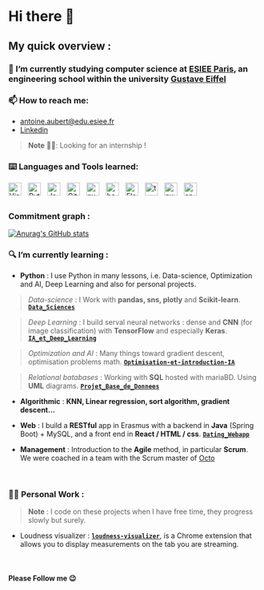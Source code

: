 # Hi there 👋

<!--**Aubert-Antoine/Aubert-Antoine** is a ✨ _special_ ✨ repository because its `README.md` (this file) appears on your GitHub profile -->

## **My quick overview** : 

### 🔭 I’m currently studying computer science at [ESIEE Paris](https://www.esiee.fr/en), an engineering school within the university [Gustave Eiffel](https://www.univ-gustave-eiffel.fr/en/)
  
### 📫 How to reach me: 
  * antoine.aubert@edu.esiee.fr
  * [Linkedin](https://www.linkedin.com/in/antoine0aubert/)

> **Note** 👨‍🎓:
Looking for an internship ! 
  
### ⌨️ Languages and Tools learned: 

<img align="left" alt="Visual Studio Code" width="26px" src="https://cdn.jsdelivr.net/gh/devicons/devicon/icons/vscode/vscode-original.svg" style="padding-right:10px;" />

<img align="left" alt="Python" width="26px" src="https://cdn.jsdelivr.net/gh/devicons/devicon/icons/python/python-original.svg" 
style="padding-right:10px;" />

<img align="left" alt="Java" width="26px" src="https://cdn.jsdelivr.net/gh/devicons/devicon/icons/java/java-original.svg" style="padding-right:10px;" />

<img align="left" alt="Git" width="26px" src="https://cdn.jsdelivr.net/gh/devicons/devicon/icons/git/git-original.svg" style="padding-right:10px;" />

<img align="left" alt="numpy" width="26px" src="https://cdn.jsdelivr.net/gh/devicons/devicon/icons/numpy/numpy-original.svg" style="padding-right:10px;" />

<img align="left" alt="bash" width="26px" src="https://cdn.jsdelivr.net/gh/devicons/devicon/icons/bash/bash-original.svg"
style="padding-right:10px;" />

<img align="left" alt="Flask" width="26px" src="https://cdn.jsdelivr.net/gh/devicons/devicon/icons/flask/flask-original.svg" style="padding-right:10px;" />

<img align="left" alt="tensorflow" width="26px" src="https://cdn.jsdelivr.net/gh/devicons/devicon/icons/tensorflow/tensorflow-original.svg" style="padding-right:10px;" />

<img align="left" alt="pycharm" width="26px" src="https://cdn.jsdelivr.net/gh/devicons/devicon/icons/pycharm/pycharm-original.svg" style="padding-right:10px;" />

<img align="left" alt="anaconda" width="26px" src="https://cdn.jsdelivr.net/gh/devicons/devicon/icons/anaconda/anaconda-original.svg" style="padding-right:10px;" />


<!--  
<img align="left" alt="NAME" width="26px" src="https://cdn.jsdelivr.net/gh/devicons/devicon/icons/NAME/NAME-original.svg" style="padding-right:10px;" />
-->


<br /><br />

### **Commitment graph** : 
[![Anurag's GitHub stats](https://github-readme-stats.vercel.app/api?username=Aubert-Antoine&show_icons=true&hide_border=false&title_color=3B1F94f&icon_color=FFE500&bg_color=09131B&text_color=ffffff&border_color=0c1a25)](https://github.com/anuraghazra/github-readme-stats)

   
### 🔍 I’m currently **learning** :
  -  **Python** : I use Python in many lessons, i.e. Data-science, Optimization and AI, Deep Learning and also for personal projects.
 
  >*Data-science* : I Work with **pandas, sns, plotly** and **Scikit-learn**. 
  >**[`Data_Sciences`](https://github.com/Aubert-Antoine/EL_3019-Data_Sciences)**
  
  >*Deep Learning* : I build serval neural networks : dense and **CNN** (for image classification) with **TensorFlow** and especially **Keras**.
  >**[`IA_et_Deep_Learning`](https://github.com/Aubert-Antoine/EL_3003-IA_et_Deep_Learning)**
  
  >*Optimization and AI* : Many things toward gradient descent, optimisation problems math. 
  >**[`Optimisation-et-introduction-IA`](https://github.com/Aubert-Antoine/IGI-3013-Optimisation-et-introduction-IA)**
  
  >*Relational batabases* : Working with **SQL** hosted with mariaBD. Using **UML** diagrams. 
  >**[`Projet_Base_de_Donnees`](https://github.com/Aubert-Antoine/IGI_3014-Projet_Base_de_Donnees)**

  
  -  **Algorithmic** : **KNN, Linear regression, sort algorithm, gradient descent...**
 
  -  **Web** : I build a **RESTful** app in Erasmus with a backend in **Java** (Spring Boot) + MySQL, and a front end in **React / HTML / css**. **[`Dating_Webapp`](https://github.com/Aubert-Antoine/Dating_Webapp)**

  -  **Management** : Introduction to the **Agile** method, in particular **Scrum**. We were coached in a team with the Scrum master of [Octo](https://www.octo.com/)
<br />

### 👨‍🏭 Personal Work : 
> **Note** : 
I code on these projects when I have free time, they progress slowly but surely.
- Loudness visualizer : **[`loudness-visualizer`](https://github.com/Aubert-Antoine/loudness-visualizer)**, is a Chrome extension that allows you to display measurements on the tab you are streaming.

<br />

#### Please Follow me 😉
